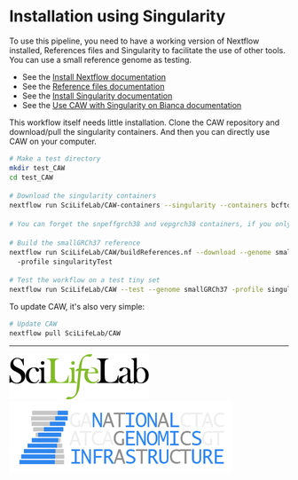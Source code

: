# Installation using Singularity

To use this pipeline, you need to have a working version of Nextflow installed, References files and Singularity to facilitate the use of other tools. You can use a small reference genome as testing.

- See the [Install Nextflow documentation](https://github.com/SciLifeLab/NGI-NextflowDocs/blob/master/docs/INSTALL.md)
- See the [Reference files documentation](REFERENCES.md)
- See the [Install Singularity documentation](http://singularity.lbl.gov/install-linux)
- See the [Use CAW with Singularity on Bianca documentation](USE_SINGULARITY_BIANCA.md)


This workflow itself needs little installation. Clone the CAW repository and download/pull the singularity containers. And then you can directly use CAW on your computer.

```bash
# Make a test directory
mkdir test_CAW
cd test_CAW

# Download the singularity containers
nextflow run SciLifeLab/CAW-containers --singularity --containers bcftools,concatvcf,fastqc,freebayes,gatk,htslib,igvtools,mapreads,multiqc,picard,qualimap,runallelecount,runascat,runconvertallelecounts,runmanta,samtools,snpeffgrch37,snpeffgrch38,strelka,vepgrch37,vepgrch38 --singularityPublishDir containers/

# You can forget the snpeffgrch38 and vepgrch38 containers, if you only want to try the tiny test, or forget the snpeffgrch37 and vepgrch37 containers if you're only planning on using the workflow on GRCh38

# Build the smallGRCh37 reference
nextflow run SciLifeLab/CAW/buildReferences.nf --download --genome smallGRCh37
  -profile singularityTest

# Test the workflow on a test tiny set
nextflow run SciLifeLab/CAW --test --genome smallGRCh37 -profile singularityTest
```

To update CAW, it's also very simple:

```bash
# Update CAW
nextflow pull SciLifeLab/CAW
```

--------------------------------------------------------------------------------

[![](images/SciLifeLab_logo.png "SciLifeLab")][scilifelab-link] [![](images/NGI-final-small.png "NGI")][ngi-link]

[ngi-link]: https://ngisweden.scilifelab.se/
[scilifelab-link]: http://www.scilifelab.se/
